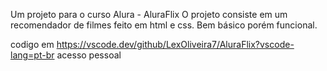 Um projeto para o curso Alura -  AluraFlix
O projeto consiste em um recomendador de filmes feito em html e css.
Bem básico porém funcional.

codigo em https://vscode.dev/github/LexOliveira7/AluraFlix?vscode-lang=pt-br
acesso pessoal
